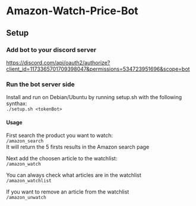 # Amazon-Watch-Price-Bot

## Setup

### Add bot to your discord server  
https://discord.com/api/oauth2/authorize?client_id=1173365701709398047&permissions=534723951696&scope=bot  

### Run the bot server side
Install and run on Debian/Ubuntu by running setup.sh with the following synthax:  
```./setup.sh <tokenBot>```  

#### Usage
First search the product you want to watch:  
```/amazon_search```  
It will return the 5 firsts results in the Amazon search page

Next add the choosen article to the watchlist:  
```/amazon_watch```  

You can always check what articles are in the watchlist  
```/amazon_watchlist```  

If you want to remove an article from the watchlist  
```/amazon_unwatch```  
